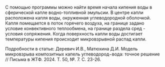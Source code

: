 С помощью программы можно найти время начала кипения воды в сферической капле водно-топливной эмульсии. В центре капли расположена капля воды, окруженная углеводородной оболочкой. Капля помещается в поток горячего воздуха, на границе задано условие конвективного теплообмена, на границе раздела сред - условия сопряжения. Когда поверхность капли воды достигает температуры кипения происходит микровзрывной распад капли.

Подробности в статье:
Деревич И.В., Матюхина Д.И. Модель микровзрыва композитных капель углеводород−вода: точное решение // Письма в ЖТФ. 2024. Т. 50, №. 7. С. 23-26.
